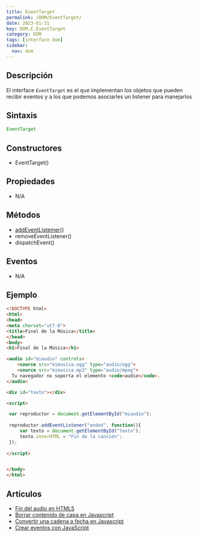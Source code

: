 ```yaml
---
title: EventTarget
permalink: /DOM/EventTarget/
date: 2023-01-31
key: DOM.E.EventTarget
category: DOM
tags: [interface dom]
sidebar:
  nav: dom
---
```


## **Descripción**


El interface `EventTarget` es el que implementan los objetos que pueden recibir eventos y a los que podemos asociarles un listener para manejarlos


## **Sintaxis**


```javascript
EventTarget
```


## **Constructores**

- EventTarget()

## Propiedades

- N/A

## **Métodos**

- [addEventListemer()](https://www.w3api.com/DOM/EventTarget/addEventListener/)
- removeEventListener()
- dispatchEvent()

## Eventos

- N/A

## **Ejemplo**


```html
<!DOCTYPE html>
<html>
<head>
<meta charset="utf-8">
<title>Final de la Música</title>
</head>
<body>
<h1>Final de la Música</h1>

<audio id="miaudio" controls>  
	<source src="mimusica.ogg" type="audio/ogg">
	<source src="mimusica.mp3" type="audio/mpeg">
  Tu navegador no soporta el elemento <code>audio</code>.  
</audio>  

<div id="texto"></div>

<script>

 var reproductor = document.getElementById("miaudio");
 
 reproductor.addEventListener("ended", function(){
	 var texto = document.getElementById("texto");
	 texto.innerHTML = "Fin de la canción";	 
 });
  
</script>


</body>
</html>
```


## Artículos

- [Fin del audio en HTML5](https://lineadecodigo.com/html5/fin-del-audio-html5/)
- [Borrar contenido de capa en Javascript](https://lineadecodigo.com/javascript/borrar-contenido-capa-javascript/)
- [Convertir una cadena a fecha en Javascript](https://lineadecodigo.com/javascript/convertir-una-cadena-a-fecha-en-javascript/)
- [Crear eventos con JavaScript](https://lineadecodigo.com/javascript/crear-eventos-con-javascript/)
